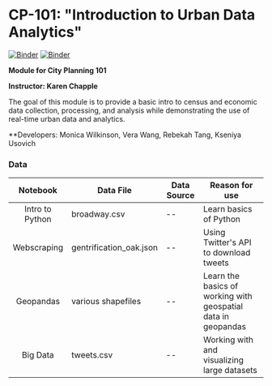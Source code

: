 # CP-101: "Introduction to Urban Data Analytics"

[![Binder](https://mybinder.org/badge_logo.svg)](https://mybinder.org/v2/gh/ds-modules/CP-101-student/master)
[![Binder](https://img.shields.io/badge/Launch-UCB%20Datahub-blue.svg)](http://datahub.berkeley.edu/user-redirect/interact?account=ds-modules&repo=CP-101-student&branch=master&path=)

**Module for City Planning 101**

**Instructor: Karen Chapple**

The goal of this module is to provide a basic intro to census and economic data collection, processing, and analysis while demonstrating the use of real-time urban data and analytics. 

**Developers: Monica Wilkinson, Vera Wang, Rebekah Tang, Kseniya Usovich 

### Data

| Notebook                     | Data File                           | Data Source                  | Reason for use       |
| :--------------------------: | ----------------------------------- | ---------------------------- | -------------------- |
| Intro to Python   | broadway.csv  | -- | Learn basics of Python        |
| Webscraping   | gentrification_oak.json  | -- | Using Twitter's API to download tweets        |        |
| Geopandas   | various shapefiles  | -- | Learn the basics of working with geospatial data in geopandas        |        |
| Big Data   | tweets.csv  | -- | Working with and visualizing large datasets        |